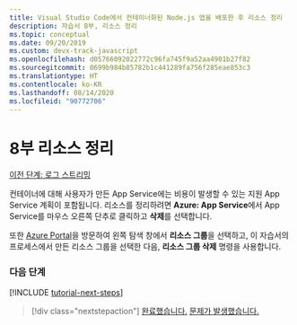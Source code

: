 ```yaml
---
title: Visual Studio Code에서 컨테이너화된 Node.js 앱을 배포한 후 리소스 정리
description: 자습서 8부, 리소스 정리
ms.topic: conceptual
ms.date: 09/20/2019
ms.custom: devx-track-javascript
ms.openlocfilehash: d05766092022772c96fa745f9a52aa4901b27f82
ms.sourcegitcommit: 0699b984b85782b1c441289fa756f285eae853c3
ms.translationtype: HT
ms.contentlocale: ko-KR
ms.lasthandoff: 08/14/2020
ms.locfileid: "90772706"
---
```

# <a name="part-8-clean-up-resources"></a>8부 리소스 정리

[이전 단계: 로그 스트리밍](tutorial-vscode-docker-node-07.md)

컨테이너에 대해 사용자가 만든 App Service에는 비용이 발생할 수 있는 지원 App Service 계획이 포함됩니다. 리소스를 정리하려면 **Azure: App Service**에서 App Service를 마우스 오른쪽 단추로 클릭하고 **삭제**를 선택합니다.

또한 [Azure Portal](https://portal.azure.com)을 방문하여 왼쪽 탐색 창에서 **리소스 그룹**을 선택하고, 이 자습서의 프로세스에서 만든 리소스 그룹을 선택한 다음, **리소스 그룹 삭제** 명령을 사용합니다.

### <a name="next-steps"></a>다음 단계

[!INCLUDE [tutorial-next-steps](includes/tutorial-next-steps.md)]

> [!div class="nextstepaction"]
> [완료했습니다.](node-howto-deploy-containers.md) [문제가 발생했습니다.](https://www.research.net/r/PWZWZ52?tutorial=node-deployment-docker-extension&step=clean-up-resources)
